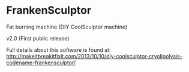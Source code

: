 FrankenSculptor
===============

Fat burning machine (DIY CoolSculptor machine)

v2.0 (First public release)

Full details about this software is found at: http://makeitbreakitfixit.com/2013/10/10/diy-coolsculptor-cryolipolysis-codename-frankensculptor/
